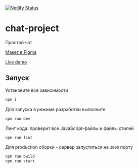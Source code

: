 [![Netlify Status](https://api.netlify.com/api/v1/badges/b6a14fa0-5392-4603-9db8-34b999b2e2b2/deploy-status)](https://app.netlify.com/sites/zen-boyd-d71884/deploys)

# chat-project
Простой чат

[Макет в Figma](https://www.figma.com/file/9rNI6xbDfopn8DzbXqJYGj/%D0%A7%D0%B0%D1%82?node-id=4%3A530)

[Live demo](https://zen-boyd-d71884.netlify.app/)
## Запуск

Установите все зависимости
```bash
npm i
```

Для запуска в режиме разработки выполните
```bash
npm run dev
```

Линт кода: проверит все JavaScript-файлы и файлы стилей
```bash
npm run lint
```

Для production сборки - сервер запуститься на `3000` порту
```bash
npm run build
npm run start
```
